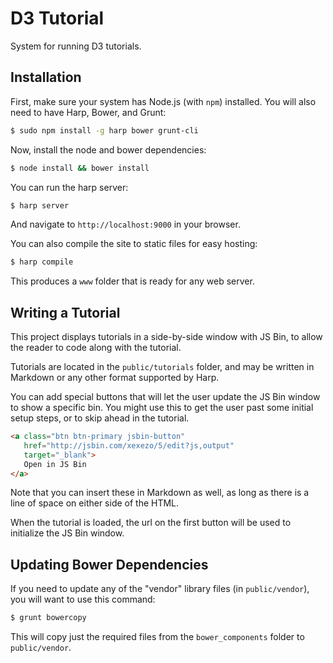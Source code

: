 # D3 Tutorial

System for running D3 tutorials.


## Installation

First, make sure your system has Node.js (with `npm`) installed.
You will also need to have Harp, Bower, and Grunt:

```sh
$ sudo npm install -g harp bower grunt-cli
```

Now, install the node and bower dependencies:

```sh
$ node install && bower install
```

You can run the harp server:

```sh
$ harp server
```

And navigate to `http://localhost:9000` in your browser.

You can also compile the site to static files for easy hosting:

```sh
$ harp compile
```

This produces a `www` folder that is ready for any web server.


## Writing a Tutorial

This project displays tutorials in a side-by-side window with JS Bin,
to allow the reader to code along with the tutorial.

Tutorials are located in the `public/tutorials` folder, and may be written in Markdown
or any other format supported by Harp.

You can add special buttons that will let the user update the JS Bin window
to show a specific bin. You might use this to get the user past some initial setup steps,
or to skip ahead in the tutorial.

```html
<a class="btn btn-primary jsbin-button"
   href="http://jsbin.com/xexezo/5/edit?js,output"
   target="_blank">
   Open in JS Bin
</a>
```

Note that you can insert these in Markdown as well, as long as there is a line of space
on either side of the HTML.

When the tutorial is loaded, the url on the first button will be used
to initialize the JS Bin window.


## Updating Bower Dependencies

If you need to update any of the "vendor" library files (in `public/vendor`),
you will want to use this command:

```sh
$ grunt bowercopy
```

This will copy just the required files from the `bower_components` folder to `public/vendor`.
